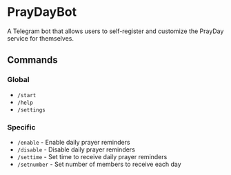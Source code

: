 # PrayDayBot

A Telegram bot that allows users to self-register and customize the PrayDay service for themselves.

## Commands

### Global

- `/start`
- `/help`
- `/settings`

### Specific

- `/enable` - Enable daily prayer reminders
- `/disable` - Disable daily prayer reminders
- `/settime` - Set time to receive daily prayer reminders
- `/setnumber` - Set number of members to receive each day
